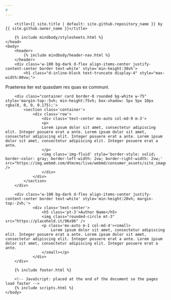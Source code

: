 ```yaml
---
#
---
```

<html>
    <head>
        <meta charset="utf-8">
        <meta http-equiv="x-ua-compatible" content="ie=edge">
        <meta name='viewport' content='width=device-width, initial-scale=1, shrink-to-fit=no'/>
        
        <title>{{ site.title | default: site.github.repository_name }} by {{ site.github.owner_name }}</title>

        {% include mindbody/stylesheets.html %}
    </head>
    <body>
        <header>
            {% include mindbody/header-nav.html %}
        </header>
        <div class='w-100 bg-dark d-flex align-items-center justify-content-center border text-white' style='min-height:30vh'> 
            <h1 class="d-inline-block text-truncate display-4" style="max-width:80vw;">
  Praeterea iter est quasdam res quas ex communi.</h1>
        </div>

        <div class="container card border-0 rounded bg-white w-75" style='margin-top:-5vh; min-height:75vh; box-shadow: 5px 5px 10px rgba(0, 0, 0, 0.175);'>
            <section class='container'>
                <div class='row'>
                    <div class='text-center mx-auto col-md-9 m-3'>
                    <p>
                    Lorem ipsum dolor sit amet, consectetur adipiscing elit. Integer posuere erat a ante. Lorem ipsum dolor sit amet, consectetur adipiscing elit. Integer posuere erat a ante. Lorem ipsum dolor sit amet, consectetur adipiscing elit. Integer posuere erat a ante.
                    </p>
                    <img class='img-fluid' style='border-style: solid; border-color: gray; border-left-width: 2vw; border-right-width: 2vw;' src="https://img.webmd.com/dtmcms/live/webmd/consumer_assets/site_images/articles/health_tools/basic_yoga_poses_slideshow/getty_rf_photo_of_man_downward_dog.jpg" />
                    </div>
                </div>
            </section>
        </div>

        <div class='w-100 bg-dark d-flex align-items-center justify-content-center border text-white' style='min-height:20vh; margin-top:-2vh;'>
                <div class='text-center'>
                    <h5 class='pt-3'>Author Name</h5>
                    <img class="rounded-circle mt-3" src="https://placehold.it/96x96" />
                    <p class='mx-auto m-1 col-md-4'><small>
                        Lorem ipsum dolor sit amet, consectetur adipiscing elit. Integer posuere erat a ante. Lorem ipsum dolor sit amet, consectetur adipiscing elit. Integer posuere erat a ante. Lorem ipsum dolor sit amet, consectetur adipiscing elit. Integer posuere erat a ante.
                    </small></p>
                </div>
        </div>

        {% include footer.html %}

        <!-- JavaScript: placed at the end of the document so the pages load faster -->
        {% include scripts.html %}
    </body>
</html>